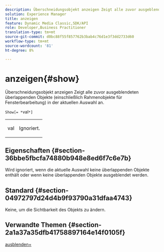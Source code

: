 ```yaml
---
description: Überschneidungsobjekt anzeigen Zeigt alle zuvor ausgeblendeten überlappenden Objekte (einschließlich Rahmenobjekte für Fensterbearbeitung) in der aktuellen Auswahl an.
solution: Experience Manager
title: anzeigen
feature: Dynamic Media Classic,SDK/API
role: Developer,Business Practitioner
translation-type: tm+mt
source-git-commit: d0bc88f55f857762b3bab4c76d1e3f3dd2733d60
workflow-type: tm+mt
source-wordcount: '81'
ht-degree: 8%

---
```



# anzeigen{#show}

Überschneidungsobjekt anzeigen Zeigt alle zuvor ausgeblendeten überlappenden Objekte (einschließlich Rahmenobjekte für Fensterbearbeitung) in der aktuellen Auswahl an.

`Show[= *`val`*]`

<table id="simpletable_88D25B9C8E0A47EF90C8ABEBDE777183"> 
 <tr class="strow"> 
  <td class="stentry"> <p><span class="varname"> val</span> </p> </td> 
  <td class="stentry"> <p>Ignoriert. </p></td> 
 </tr> 
</table>

## Eigenschaften {#section-36bbe5fbcfa74880b948e8ed6f7c6e7b}

Wird ignoriert, wenn die aktuelle Auswahl keine überlappenden Objekte enthält oder wenn keine überlappenden Objekte ausgeblendet werden.

## Standard {#section-04972797d24d4b9f93790a31dfaa4743}

Keine, um die Sichtbarkeit des Objekts zu ändern.

## Verwandte Themen {#section-2a1a37a35dfb41758897164e14f0105f}

[ausblenden=](../../../../../ir-api/http-protocol/image-rendering-api-ref/c-ir-http-protocol-ref/c-ir-http-protocol-command-reference/r-ir-hide.md#reference-681b9782f90a45b18ed50292ab2c096c)
